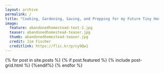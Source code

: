 ```yaml
---
layout: archive
permalink: /
title: "Cooking, Gardening, Saving, and Prepping for my Future Tiny House"
image:
  feature: abandonedhomestead-text-2.jpg
  teaser: abandonedhomestead-teaser.jpg
  thumb: abandonedhomestead-teaser.jpg
  credit: Jim Fischer
  creditlink: https://flic.kr/p/cy9Qw1
---
```


<div class="tiles">
{% for post in site.posts %}
	{% if post.featured %}
		{% include post-grid.html %}
    {%endif%}
{% endfor %}
</div><!-- /.tiles -->
